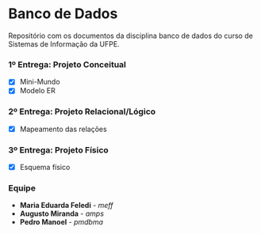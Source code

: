 # Banco de Dados
Repositório com os documentos da disciplina banco de dados do curso de Sistemas de Informação da UFPE.

### 1º Entrega: Projeto Conceitual
- [x] Mini-Mundo
- [x] Modelo ER

### 2º Entrega: Projeto Relacional/Lógico
- [x] Mapeamento das relações

### 3º Entrega: Projeto Físico
- [x] Esquema físico

### Equipe
* **Maria Eduarda Feledi** - *meff*
* **Augusto Miranda** - *amps* 
* **Pedro Manoel** - *pmdbma*
